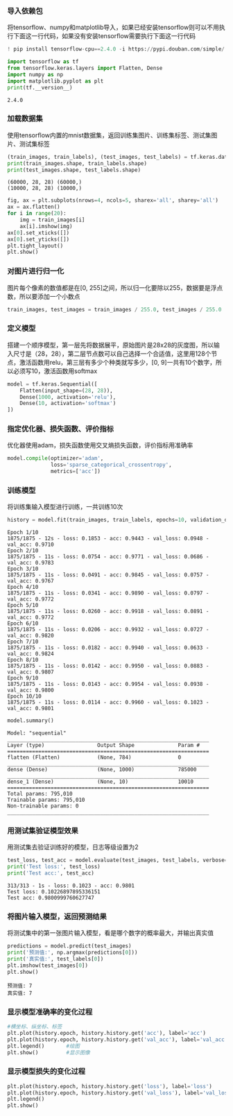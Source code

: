### 导入依赖包

将tensorflow、numpy和matplotlib导入，如果已经安装tensorflow则可以不用执行下面这一行代码，如果没有安装tensorflow需要执行下面这一行代码


```python
! pip install tensorflow-cpu==2.4.0 -i https://pypi.douban.com/simple/
```

```python
import tensorflow as tf
from tensorflow.keras.layers import Flatten, Dense
import numpy as np
import matplotlib.pyplot as plt
print(tf.__version__)
```

    2.4.0


### 加载数据集

使用tensorflow内置的mnist数据集，返回训练集图片、训练集标签、测试集图片、测试集标签


```python
(train_images, train_labels), (test_images, test_labels) = tf.keras.datasets.mnist.load_data()
print(train_images.shape, train_labels.shape)
print(test_images.shape, test_labels.shape)
```

    (60000, 28, 28) (60000,)
    (10000, 28, 28) (10000,)

```python
fig, ax = plt.subplots(nrows=4, ncols=5, sharex='all', sharey='all')
ax = ax.flatten()
for i in range(20):
    img = train_images[i]
    ax[i].imshow(img)
ax[0].set_xticks([])
ax[0].set_yticks([])
plt.tight_layout()
plt.show()
```


### 对图片进行归一化

图片每个像素的数值都是在[0, 255]之间，所以归一化要除以255，数据要是浮点数，所以要添加一个小数点


```python
train_images, test_images = train_images / 255.0, test_images / 255.0
```

### 定义模型

搭建一个顺序模型，第一层先将数据展平，原始图片是28x28的灰度图，所以输入尺寸是（28，28），第二层节点数可以自己选择一个合适值，这里用128个节点，激活函数用relu，第三层有多少个种类就写多少，[0, 9]一共有10个数字，所以必须写10，激活函数用softmax


```python
model = tf.keras.Sequential([
    Flatten(input_shape=(28, 28)),
    Dense(1000, activation='relu'),
    Dense(10, activation='softmax')
])
```

### 指定优化器、损失函数、评价指标

优化器使用adam，损失函数使用交叉熵损失函数，评价指标用准确率


```python
model.compile(optimizer='adam',
              loss='sparse_categorical_crossentropy',
              metrics=['acc'])
```

### 训练模型

将训练集输入模型进行训练，一共训练10次


```python
history = model.fit(train_images, train_labels, epochs=10, validation_data=(test_images, test_labels), verbose=2)
```

    Epoch 1/10
    1875/1875 - 12s - loss: 0.1853 - acc: 0.9443 - val_loss: 0.0948 - val_acc: 0.9710
    Epoch 2/10
    1875/1875 - 11s - loss: 0.0754 - acc: 0.9771 - val_loss: 0.0686 - val_acc: 0.9783
    Epoch 3/10
    1875/1875 - 11s - loss: 0.0491 - acc: 0.9845 - val_loss: 0.0757 - val_acc: 0.9767
    Epoch 4/10
    1875/1875 - 11s - loss: 0.0341 - acc: 0.9890 - val_loss: 0.0797 - val_acc: 0.9772
    Epoch 5/10
    1875/1875 - 11s - loss: 0.0260 - acc: 0.9918 - val_loss: 0.0891 - val_acc: 0.9772
    Epoch 6/10
    1875/1875 - 11s - loss: 0.0206 - acc: 0.9932 - val_loss: 0.0727 - val_acc: 0.9820
    Epoch 7/10
    1875/1875 - 11s - loss: 0.0182 - acc: 0.9940 - val_loss: 0.0633 - val_acc: 0.9824
    Epoch 8/10
    1875/1875 - 11s - loss: 0.0142 - acc: 0.9950 - val_loss: 0.0883 - val_acc: 0.9807
    Epoch 9/10
    1875/1875 - 11s - loss: 0.0143 - acc: 0.9954 - val_loss: 0.0938 - val_acc: 0.9800
    Epoch 10/10
    1875/1875 - 11s - loss: 0.0114 - acc: 0.9960 - val_loss: 0.1023 - val_acc: 0.9801

```python
model.summary()
```

    Model: "sequential"
    _________________________________________________________________
    Layer (type)                 Output Shape              Param #   
    =================================================================
    flatten (Flatten)            (None, 784)               0         
    _________________________________________________________________
    dense (Dense)                (None, 1000)              785000    
    _________________________________________________________________
    dense_1 (Dense)              (None, 10)                10010     
    =================================================================
    Total params: 795,010
    Trainable params: 795,010
    Non-trainable params: 0
    _________________________________________________________________


### 用测试集验证模型效果

用测试集去验证训练好的模型，日志等级设置为2


```python
test_loss, test_acc = model.evaluate(test_images, test_labels, verbose=2)
print('Test loss:', test_loss)
print('Test acc:', test_acc)
```

    313/313 - 1s - loss: 0.1023 - acc: 0.9801
    Test loss: 0.10226897895336151
    Test acc: 0.9800999760627747


### 将图片输入模型，返回预测结果

将测试集中的第一张图片输入模型，看是哪个数字的概率最大，并输出真实值


```python
predictions = model.predict(test_images)
print('预测值:', np.argmax(predictions[0]))
print('真实值:', test_labels[0])
plt.imshow(test_images[0])
plt.show()
```

    预测值: 7
    真实值: 7


### 显示模型准确率的变化过程


```python
#横坐标、纵坐标、标签
plt.plot(history.epoch, history.history.get('acc'), label='acc')
plt.plot(history.epoch, history.history.get('val_acc'), label='val_acc')
plt.legend()       #绘图
plt.show()         #显示图像
```


### 显示模型损失的变化过程


```python
plt.plot(history.epoch, history.history.get('loss'), label='loss')
plt.plot(history.epoch, history.history.get('val_loss'), label='val_loss')
plt.legend()
plt.show()
```
